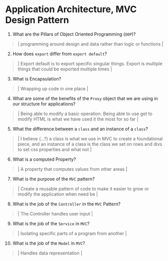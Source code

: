 # Application Architecture, MVC Design Pattern
01. What are the Pillars of Object Oriented Programming (`OOP`)?
  
  > | programming around design and data rather than logic or functions |

02. How does `export` differ from `export default`?
  
  > | Export default is to export specific singular things. Export is multiple things that could be exported multiple times  |

03. What is Encapsulation?
  
  > | Wrapping up code in one place |

04. What are some of the benefits of the `Proxy` object that we are using in our structure for applications?
  
  > | Being able to modify a basic operation. Being able to use get to modify HTML is what we have used it the most for so far |

05. What the difference between a `class` and an instance of a `class`?
  
  > | I believe (...?) a class is what we use in MVC to create a foundational piece, and an instance of a class is the class we set on rows and divs to set css properties and what not |

06. What is a computed Property?
  
  > | A property that computes values from other areas |

07. What is the purpose of the `MVC` pattern?
  
  > | Create a reusable pattern of code to make it easier to grow or modify the application when need be |

08. What is the job of the `Controller` in the `MVC` Pattern?
  
  > | The Controller handles user input |

09. What is the job of the `Service` in `MVC`?
  
  > | Isolating specific parts of a program from another |

10. What is the job of the `Model` in `MVC`?
  
  > | Handles data representation |
